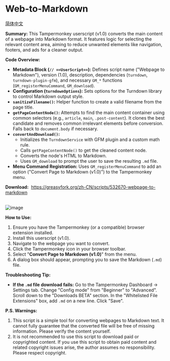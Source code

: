 # Web-to-Markdown    

[简体中文](https://github.com/Feiyt/web-to-markdown/blob/main/readme-zh.md)

**Summary:**
This Tampermonkey userscript (v1.0) converts the main content of a webpage into Markdown format. It features logic for selecting the relevant content area, aiming to reduce unwanted elements like navigation, footers, and ads for a cleaner output.  

**Code Overview:**

*   **Metadata Block (`// ==UserScript==`):** Defines script name ("Webpage to Markdown"), version (1.0), description, dependencies (`turndown`, `turndown-plugin-gfm`), and necessary `GM_*` functions (`GM_registerMenuCommand`, `GM_download`).  
*   **Configuration (`turndownOptions`):** Sets options for the Turndown library to control Markdown output style.
*   **`sanitizeFilename()`:** Helper function to create a valid filename from the page title.
*   **`getPageContentNode()`:** Attempts to find the main content container using common selectors (e.g., `article`, `main`, `.post-content`). It clones the best candidate and removes common irrelevant elements before conversion. Falls back to `document.body` if necessary.  
*   **`convertAndDownload()`:**
    *   Initializes the `TurndownService` with GFM plugin and a custom math rule.  
    *   Calls `getPageContentNode()` to get the cleaned content node.  
    *   Converts the node's HTML to Markdown.
    *   Uses `GM_download` to prompt the user to save the resulting `.md` file.
*   **Menu Command Registration:** Uses `GM_registerMenuCommand` to add an option ("Convert Page to Markdown (v1.0)") to the Tampermonkey menu.  
    
**Download:**  https://greasyfork.org/zh-CN/scripts/532670-webpage-to-markdown<br>  

![image](https://github.com/user-attachments/assets/50300a48-a91d-4d24-a3f8-7f66ef076bf9)  

**How to Use:**

1.  Ensure you have the Tampermonkey (or a compatible) browser extension installed.
2.  Install this userscript (v1.0).
3.  Navigate to the webpage you want to convert.
4.  Click the Tampermonkey icon in your browser toolbar.
5.  Select "**Convert Page to Markdown (v1.0)**" from the menu.
6.  A dialog box should appear, prompting you to save the Markdown (`.md`) file.

**Troubleshooting Tip:**

*   **If the `.md` file download fails:** Go to the Tampermonkey Dashboard -> Settings tab. Change "Config mode" from "Beginner" to "Advanced". Scroll down to the "Downloads BETA" section. In the "Whitelisted File Extensions" box, add `.md` on a new line. Click "Save".

**P.S. Warnings:**

1.  This script is a simple tool for converting webpages to Markdown text. It cannot fully guarantee that the converted file will be free of missing information. Please verify the content yourself.
2.  It is not recommended to use this script to download paid or copyrighted content. If you use this script to obtain paid content and related copyright issues arise, the author assumes no responsibility. Please respect copyright.

